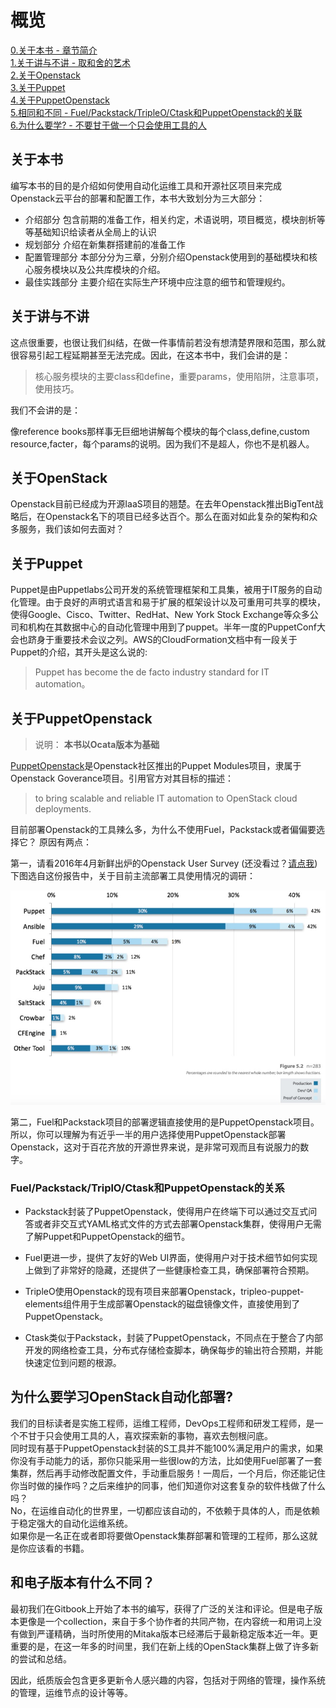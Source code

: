 # 概览

[0.关于本书 - 章节简介](#关于本书)  
[1.关于讲与不讲 - 取和舍的艺术](#关于讲与不讲)  
[2.关于Openstack](#关于Openstack)  
[3.关于Puppet](#关于Puppet)  
[4.关于PuppetOpenstack](#关于PuppetOpenstack)  
[5.相同和不同 - Fuel/Packstack/TripleO/Ctask和PuppetOpenstack的关联](#Fuel/Packstack/Ctask和PuppetOpenstack的区别)  
[6.为什么要学? - 不要甘于做一个只会使用工具的人](#为什么要学习PuppetOpenstack)  
 
## 关于本书

编写本书的目的是介绍如何使用自动化运维工具和开源社区项目来完成Openstack云平台的部署和配置工作，本书大致划分为三大部分：

* 介绍部分 包含前期的准备工作，相关约定，术语说明，项目概览，模块剖析等等基础知识给读者从全局上的认识
* 规划部分 介绍在新集群搭建前的准备工作
* 配置管理部分 本部分分为三章，分别介绍Openstack使用到的基础模块和核心服务模块以及公共库模块的介绍。
* 最佳实践部分 主要介绍在实际生产环境中应注意的细节和管理规约。


## 关于讲与不讲

这点很重要，也很让我们纠结，在做一件事情前若没有想清楚界限和范围，那么就很容易引起工程延期甚至无法完成。因此，在这本书中，我们会讲的是：

> 核心服务模块的主要class和define，重要params，使用陷阱，注意事项，使用技巧。

我们不会讲的是：

像reference books那样事无巨细地讲解每个模块的每个class,define,custom resource,facter，每个params的说明。因为我们不是超人，你也不是机器人。


## 关于OpenStack

Openstack目前已经成为开源IaaS项目的翘楚。在去年Openstack推出BigTent战略后，在Openstack名下的项目已经多达百个。那么在面对如此复杂的架构和众多服务，我们该如何去面对？

## 关于Puppet

Puppet是由Puppetlabs公司开发的系统管理框架和工具集，被用于IT服务的自动化管理。由于良好的声明式语言和易于扩展的框架设计以及可重用可共享的模块，使得Google、Cisco、Twitter、RedHat、New York Stock Exchange等众多公司和机构在其数据中心的自动化管理中用到了puppet。半年一度的PuppetConf大会也跻身于重要技术会议之列。AWS的CloudFormation文档中有一段关于Puppet的介绍，其开头是这么说的:

> Puppet has become the de facto industry standard for IT automation。


## 关于PuppetOpenstack


> 说明： **本书以Ocata版本为基础**

[PuppetOpenstack](https://wiki.openstack.org/wiki/Puppet)是Openstack社区推出的Puppet Modules项目，隶属于Openstack Goverance项目。引用官方对其目标的描述：

> to bring scalable and reliable IT automation to OpenStack cloud deployments.


目前部署Openstack的工具辣么多，为什么不使用Fuel，Packstack或者偏偏要选择它？
原因有两点：

第一，请看2016年4月新鲜出炉的Openstack User Survey (还没看过？[请点我](https://www.openstack.org/user-survey/survey-2016-q1/landing))
下图选自这份报告中，关于目前主流部署工具使用情况的调研：

![](../images/01/puppet.png)

第二，Fuel和Packstack项目的部署逻辑直接使用的是PuppetOpenstack项目。所以，你可以理解为有近乎一半的用户选择使用PuppetOpenstack部署Openstack，这对于百花齐放的开源世界来说，是非常可观而且有说服力的数字。

### Fuel/Packstack/TriplO/Ctask和PuppetOpenstack的关系

- Packstack封装了PuppetOpenstack，使得用户在终端下可以通过交互式问答或者非交互式YAML格式文件的方式去部署Openstack集群，使得用户无需了解Puppet和PuppetOpenstack的细节。

- Fuel更进一步，提供了友好的Web UI界面，使得用户对于技术细节如何实现上做到了非常好的隐藏，还提供了一些健康检查工具，确保部署符合预期。

- TripleO使用Openstack的现有项目来部署Openstack，tripleo-puppet-elements组件用于生成部署Openstack的磁盘镜像文件，直接使用到了PuppetOpenstack。

- Ctask类似于Packstack，封装了PuppetOpenstack，不同点在于整合了内部开发的网络检查工具，分布式存储检查脚本，确保每步的输出符合预期，并能快速定位到问题的根源。

## 为什么要学习OpenStack自动化部署?

我们的目标读者是实施工程师，运维工程师，DevOps工程师和研发工程师，是一个不甘于只会使用工具的人，喜欢探索新的事物，喜欢去刨根问底。  
同时现有基于PuppetOpenstack封装的S工具并不能100%满足用户的需求，如果你没有手动能力的话，那你只能采用一些很low的方法，比如使用Fuel部署了一套集群，然后再手动修改配置文件，手动重启服务！一周后，一个月后，你还能记住你当时做的操作吗？之后来维护的同事，他们知道你对这套复杂的软件栈做了什么吗？  
No，在运维自动化的世界里，一切都应该自动的，不依赖于具体的人，而是依赖于稳定强大的自动化运维系统。  
如果你是一名正在或者即将要做Openstack集群部署和管理的工程师，那么这就是你应该看的书籍。

## 和电子版本有什么不同？

最初我们在Gitbook上开始了本书的编写，获得了广泛的关注和评论。但是电子版本更像是一个collection，来自于多个协作者的共同产物，在内容统一和用词上没有做到严谨精确，当时所使用的Mitaka版本已经滞后于最新稳定版本近一年。更重要的是，在这一年多的时间里，我们在新上线的OpenStack集群上做了许多新的尝试和总结。

因此，纸质版会包含更多更新令人感兴趣的内容，包括对于网络的管理，操作系统的管理，运维节点的设计等等。
